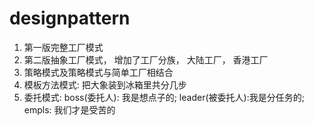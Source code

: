 # designpattern
1. 第一版完整工厂模式
2. 第二版抽象工厂模式， 增加了工厂分族， 大陆工厂， 香港工厂
3. 策略模式及策略模式与简单工厂相结合
4. 模板方法模式: 把大象装到冰箱里共分几步
5. 委托模式: boss(委托人): 我是想点子的;  leader(被委托人):我是分任务的; empls: 我们才是受苦的